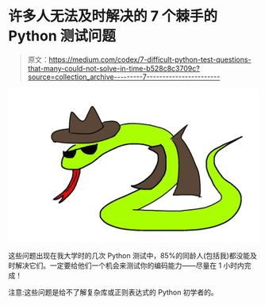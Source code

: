# 许多人无法及时解决的 7 个棘手的 Python 测试问题

> 原文：<https://medium.com/codex/7-difficult-python-test-questions-that-many-could-not-solve-in-time-b528c8c3709c?source=collection_archive---------7----------------------->

![](img/8503215eaaa302f03f6057abf78050b5.png)

这些问题出现在我大学时的几次 Python 测试中，85%的同龄人(包括我)都没能及时解决它们。一定要给他们一个机会来测试你的编码能力——尽量在 1 小时内完成！

注意:这些问题是给不了解复杂库或正则表达式的 Python 初学者的。